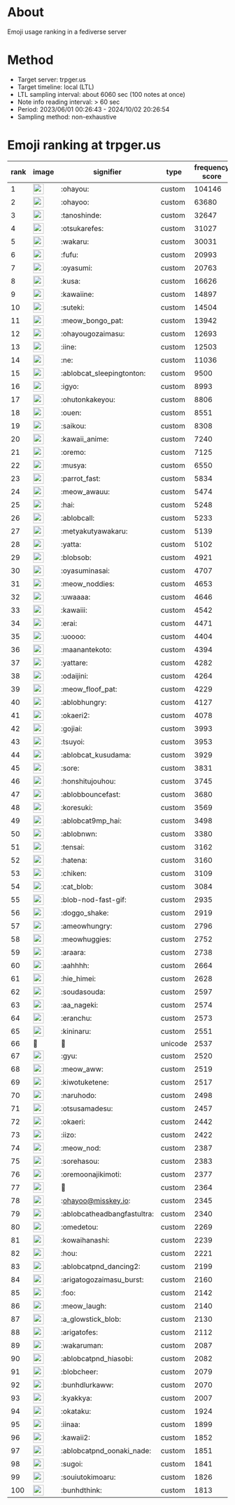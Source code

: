 # About
Emoji usage ranking in a fediverse server

# Method
- Target server: trpger.us
- Target timeline: local (LTL)
- LTL sampling interval: about 6060 sec (100 notes at once)
- Note info reading interval: > 60 sec
- Period: 2023/06/01 00:26:43 - 2024/10/02 20:26:54 
- Sampling method: non-exhaustive

# Emoji ranking at trpger.us

|rank|image|signifier|type|frequency score|
|----|----|----|----|----|
|1|<img height="24" src="https://trpger.us/emoji/ohayou.webp">|:ohayou:|custom|104146|
|2|<img height="24" src="https://trpger.us/emoji/ohayoo.webp">|:ohayoo:|custom|63680|
|3|<img height="24" src="https://trpger.us/emoji/tanoshinde.webp">|:tanoshinde:|custom|32647|
|4|<img height="24" src="https://trpger.us/emoji/otsukarefes.webp">|:otsukarefes:|custom|31027|
|5|<img height="24" src="https://trpger.us/emoji/wakaru.webp">|:wakaru:|custom|30031|
|6|<img height="24" src="https://trpger.us/emoji/fufu.webp">|:fufu:|custom|20993|
|7|<img height="24" src="https://trpger.us/emoji/oyasumi.webp">|:oyasumi:|custom|20763|
|8|<img height="24" src="https://trpger.us/emoji/kusa.webp">|:kusa:|custom|16626|
|9|<img height="24" src="https://trpger.us/emoji/kawaiine.webp">|:kawaiine:|custom|14897|
|10|<img height="24" src="https://trpger.us/emoji/suteki.webp">|:suteki:|custom|14504|
|11|<img height="24" src="https://trpger.us/emoji/meow_bongo_pat.webp">|:meow_bongo_pat:|custom|13942|
|12|<img height="24" src="https://trpger.us/emoji/ohayougozaimasu.webp">|:ohayougozaimasu:|custom|12693|
|13|<img height="24" src="https://trpger.us/emoji/iine.webp">|:iine:|custom|12503|
|14|<img height="24" src="https://trpger.us/emoji/ne.webp">|:ne:|custom|11036|
|15|<img height="24" src="https://trpger.us/emoji/ablobcat_sleepingtonton.webp">|:ablobcat_sleepingtonton:|custom|9500|
|16|<img height="24" src="https://trpger.us/emoji/igyo.webp">|:igyo:|custom|8993|
|17|<img height="24" src="https://trpger.us/emoji/ohutonkakeyou.webp">|:ohutonkakeyou:|custom|8806|
|18|<img height="24" src="https://trpger.us/emoji/ouen.webp">|:ouen:|custom|8551|
|19|<img height="24" src="https://trpger.us/emoji/saikou.webp">|:saikou:|custom|8308|
|20|<img height="24" src="https://trpger.us/emoji/kawaii_anime.webp">|:kawaii_anime:|custom|7240|
|21|<img height="24" src="https://trpger.us/emoji/oremo.webp">|:oremo:|custom|7125|
|22|<img height="24" src="https://trpger.us/emoji/musya.webp">|:musya:|custom|6550|
|23|<img height="24" src="https://trpger.us/emoji/parrot_fast.webp">|:parrot_fast:|custom|5834|
|24|<img height="24" src="https://trpger.us/emoji/meow_awauu.webp">|:meow_awauu:|custom|5474|
|25|<img height="24" src="https://trpger.us/emoji/hai.webp">|:hai:|custom|5248|
|26|<img height="24" src="https://trpger.us/emoji/ablobcall.webp">|:ablobcall:|custom|5233|
|27|<img height="24" src="https://trpger.us/emoji/metyakutyawakaru.webp">|:metyakutyawakaru:|custom|5139|
|28|<img height="24" src="https://trpger.us/emoji/yatta.webp">|:yatta:|custom|5102|
|29|<img height="24" src="https://trpger.us/emoji/blobsob.webp">|:blobsob:|custom|4921|
|30|<img height="24" src="https://trpger.us/emoji/oyasuminasai.webp">|:oyasuminasai:|custom|4707|
|31|<img height="24" src="https://trpger.us/emoji/meow_noddies.webp">|:meow_noddies:|custom|4653|
|32|<img height="24" src="https://trpger.us/emoji/uwaaaa.webp">|:uwaaaa:|custom|4646|
|33|<img height="24" src="https://trpger.us/emoji/kawaiii.webp">|:kawaiii:|custom|4542|
|34|<img height="24" src="https://trpger.us/emoji/erai.webp">|:erai:|custom|4471|
|35|<img height="24" src="https://trpger.us/emoji/uoooo.webp">|:uoooo:|custom|4404|
|36|<img height="24" src="https://trpger.us/emoji/maanantekoto.webp">|:maanantekoto:|custom|4394|
|37|<img height="24" src="https://trpger.us/emoji/yattare.webp">|:yattare:|custom|4282|
|38|<img height="24" src="https://trpger.us/emoji/odaijini.webp">|:odaijini:|custom|4264|
|39|<img height="24" src="https://trpger.us/emoji/meow_floof_pat.webp">|:meow_floof_pat:|custom|4229|
|40|<img height="24" src="https://trpger.us/emoji/ablobhungry.webp">|:ablobhungry:|custom|4127|
|41|<img height="24" src="https://trpger.us/emoji/okaeri2.webp">|:okaeri2:|custom|4078|
|42|<img height="24" src="https://trpger.us/emoji/gojiai.webp">|:gojiai:|custom|3993|
|43|<img height="24" src="https://trpger.us/emoji/tsuyoi.webp">|:tsuyoi:|custom|3953|
|44|<img height="24" src="https://trpger.us/emoji/ablobcat_kusudama.webp">|:ablobcat_kusudama:|custom|3929|
|45|<img height="24" src="https://trpger.us/emoji/sore.webp">|:sore:|custom|3831|
|46|<img height="24" src="https://trpger.us/emoji/honshitujouhou.webp">|:honshitujouhou:|custom|3745|
|47|<img height="24" src="https://trpger.us/emoji/ablobbouncefast.webp">|:ablobbouncefast:|custom|3680|
|48|<img height="24" src="https://trpger.us/emoji/koresuki.webp">|:koresuki:|custom|3569|
|49|<img height="24" src="https://trpger.us/emoji/ablobcat9mp_hai.webp">|:ablobcat9mp_hai:|custom|3498|
|50|<img height="24" src="https://trpger.us/emoji/ablobnwn.webp">|:ablobnwn:|custom|3380|
|51|<img height="24" src="https://trpger.us/emoji/tensai.webp">|:tensai:|custom|3162|
|52|<img height="24" src="https://trpger.us/emoji/hatena.webp">|:hatena:|custom|3160|
|53|<img height="24" src="https://trpger.us/emoji/chiken.webp">|:chiken:|custom|3109|
|54|<img height="24" src="https://trpger.us/emoji/cat_blob.webp">|:cat_blob:|custom|3084|
|55|<img height="24" src="https://trpger.us/emoji/blob-nod-fast-gif.webp">|:blob-nod-fast-gif:|custom|2935|
|56|<img height="24" src="https://trpger.us/emoji/doggo_shake.webp">|:doggo_shake:|custom|2919|
|57|<img height="24" src="https://trpger.us/emoji/ameowhungry.webp">|:ameowhungry:|custom|2796|
|58|<img height="24" src="https://trpger.us/emoji/meowhuggies.webp">|:meowhuggies:|custom|2752|
|59|<img height="24" src="https://trpger.us/emoji/araara.webp">|:araara:|custom|2738|
|60|<img height="24" src="https://trpger.us/emoji/aahhhh.webp">|:aahhhh:|custom|2664|
|61|<img height="24" src="https://trpger.us/emoji/hie_himei.webp">|:hie_himei:|custom|2628|
|62|<img height="24" src="https://trpger.us/emoji/soudasouda.webp">|:soudasouda:|custom|2597|
|63|<img height="24" src="https://trpger.us/emoji/aa_nageki.webp">|:aa_nageki:|custom|2574|
|64|<img height="24" src="https://trpger.us/emoji/eranchu.webp">|:eranchu:|custom|2573|
|65|<img height="24" src="https://trpger.us/emoji/kininaru.webp">|:kininaru:|custom|2551|
|66|🍮|🍮|unicode|2537|
|67|<img height="24" src="https://trpger.us/emoji/gyu.webp">|:gyu:|custom|2520|
|68|<img height="24" src="https://trpger.us/emoji/meow_aww.webp">|:meow_aww:|custom|2519|
|69|<img height="24" src="https://trpger.us/emoji/kiwotuketene.webp">|:kiwotuketene:|custom|2517|
|70|<img height="24" src="https://trpger.us/emoji/naruhodo.webp">|:naruhodo:|custom|2498|
|71|<img height="24" src="https://trpger.us/emoji/otsusamadesu.webp">|:otsusamadesu:|custom|2457|
|72|<img height="24" src="https://trpger.us/emoji/okaeri.webp">|:okaeri:|custom|2442|
|73|<img height="24" src="https://trpger.us/emoji/iizo.webp">|:iizo:|custom|2422|
|74|<img height="24" src="https://trpger.us/emoji/meow_nod.webp">|:meow_nod:|custom|2387|
|75|<img height="24" src="https://trpger.us/emoji/sorehasou.webp">|:sorehasou:|custom|2383|
|76|<img height="24" src="https://trpger.us/emoji/oremoonajikimoti.webp">|:oremoonajikimoti:|custom|2377|
|77|<img height="24" src="https://trpger.us/emoji/birthday.webp">|:birthday:|custom|2364|
|78|<img height="24" src="https://trpger.us/emoji/ohayoo.webp">|:ohayoo@misskey.io:|custom|2345|
|79|<img height="24" src="https://trpger.us/emoji/ablobcatheadbangfastultra.webp">|:ablobcatheadbangfastultra:|custom|2340|
|80|<img height="24" src="https://trpger.us/emoji/omedetou.webp">|:omedetou:|custom|2269|
|81|<img height="24" src="https://trpger.us/emoji/kowaihanashi.webp">|:kowaihanashi:|custom|2239|
|82|<img height="24" src="https://trpger.us/emoji/hou.webp">|:hou:|custom|2221|
|83|<img height="24" src="https://trpger.us/emoji/ablobcatpnd_dancing2.webp">|:ablobcatpnd_dancing2:|custom|2199|
|84|<img height="24" src="https://trpger.us/emoji/arigatogozaimasu_burst.webp">|:arigatogozaimasu_burst:|custom|2160|
|85|<img height="24" src="https://trpger.us/emoji/foo.webp">|:foo:|custom|2142|
|86|<img height="24" src="https://trpger.us/emoji/meow_laugh.webp">|:meow_laugh:|custom|2140|
|87|<img height="24" src="https://trpger.us/emoji/a_glowstick_blob.webp">|:a_glowstick_blob:|custom|2130|
|88|<img height="24" src="https://trpger.us/emoji/arigatofes.webp">|:arigatofes:|custom|2112|
|89|<img height="24" src="https://trpger.us/emoji/wakaruman.webp">|:wakaruman:|custom|2087|
|90|<img height="24" src="https://trpger.us/emoji/ablobcatpnd_hiasobi.webp">|:ablobcatpnd_hiasobi:|custom|2082|
|91|<img height="24" src="https://trpger.us/emoji/blobcheer.webp">|:blobcheer:|custom|2079|
|92|<img height="24" src="https://trpger.us/emoji/bunhdlurkaww.webp">|:bunhdlurkaww:|custom|2070|
|93|<img height="24" src="https://trpger.us/emoji/kyakkya.webp">|:kyakkya:|custom|2007|
|94|<img height="24" src="https://trpger.us/emoji/okataku.webp">|:okataku:|custom|1924|
|95|<img height="24" src="https://trpger.us/emoji/iinaa.webp">|:iinaa:|custom|1899|
|96|<img height="24" src="https://trpger.us/emoji/kawaii2.webp">|:kawaii2:|custom|1852|
|97|<img height="24" src="https://trpger.us/emoji/ablobcatpnd_oonaki_nade.webp">|:ablobcatpnd_oonaki_nade:|custom|1851|
|98|<img height="24" src="https://trpger.us/emoji/sugoi.webp">|:sugoi:|custom|1841|
|99|<img height="24" src="https://trpger.us/emoji/souiutokimoaru.webp">|:souiutokimoaru:|custom|1826|
|100|<img height="24" src="https://trpger.us/emoji/bunhdthink.webp">|:bunhdthink:|custom|1813|
